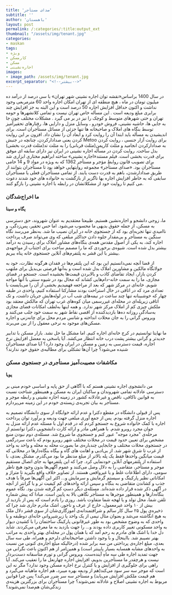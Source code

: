```yaml
---
title: 'صدای مستأجر'
subtitle: ''
author: 'باهمستان'
layout: post
permalink: /:categories/:title:output_ext
thumbnail: "/assets/img/tenant.jpg"
categories:
- maskan
tags:
- ویژه
- کارمسکن
- مسکن
- اجاره‌نشینی
images:
- image_path: /assets/img/tenant.jpg
excerpt_separator: "<!--بیشتر-->"
---
```


در سال 1400 براساس«نقشه توان اجاره نشینی شهر تهران» با سی درصد از درآمد ده میلیون تومان در ماه ، هیچ منطقه ای از تهران امکان اجاره واحد 60 مترمربعی وجود نداشت و اکنون حداقل افزایش اجاره 50 درصد است و این البته به جز افزایش چند برابری مبلغ ودیعه است . این مسأله خاص تهران نیست و تمامی کلانشهرها و حومه تهران و حتی شهرهای متوسط و کوچک را نیز در بر می گیرد . مشکلات مختلف چون جا به جایی ها، حاشیه نشینی، فروش خودرو ، وسایل منزل و دارایی ها، رفتارهای تحقیرآمیز توسط بنگاه های املاک و صاحبخانه ها تنها جزئی از مسائل مستأجران است. 
برای اندیشیدن به مسأله باید ابتدا آن را روایت کرد و ابعاد آن را نشان داد. افزون بر این روایت کردن یعنی صدادارکردن، چنانچه در جنبش Metoo برای روایت آزار جنسی ، روایت کردن به صدادارکردن انجامید و مثلث کارپمن(مثلث قربانی) را به مثلث تد(مثلث قدرت بخشی) بدل ساخت. روایت کردن در مسأله اجاره نشینی در ایران نیز دارای سابقه ای موفق برای قدرت بخشی است. فیلم مستند«اجاره نشینی» ساخته ابراهیم مختاری ابزاری شد برای تصویب قانون روابط مؤجر و مستأجر 1362 که به ویژه در مواد 9 و 14 حامی مستأجران بود.
«صدای مستأجر» مجموعه روایتهایی خواهد بود تا مستأجران بتوانند از طریق صدادارشدن، باهم به قدرت دست یابند.
از تمامی مستأجران فعلی یا مستأجران سابقی که به خاطر افزایش اجاره بها ناگزیر از بازگشت به خانواده های خود شدند دعوت می کنیم تا روایت خود از مشکلاتشان در رابطه با اجاره نشینی را  بازگو کنند.

### ما اخراج‌شدگان
#### پگاه و سینا
ما، زوجی دانشجو و اجاره‌نشین هستیم. طبیعتا معتقدیم به عنوان شهروند، حق دسترسی به مسکن، از جمله‌ حقوق بدیهی ما محسوب می‌شود. اما حس تحقیر، پس‌زدگی، و ناامیدی تنها تجربه‌ای بود که از جستجوی خانه در ایران نصیب ما شد. به‌نظر می‌رسد نگاه سنگین به مستأجر و بی‌مقدار جلوه دادن حداکثر مبلغی که وی می‌تواند صرف پرداخت اجاره کند، به یکی از اصول مقدس همه‌ی بنگاه‌های مشاور املاک برای رسیدن به درآمد بیشتر بدل شده است. شیوه‌ی برخوردی که ما را مصمم ساخت برای اجتناب از مواجهه‌ی بیشتر با این قشر به‌ پلتفرم‌های آنلاین جستجوی خانه پناه ببریم.

از قضا آنچه نمی‌دانستیم این بود که این پلتفرم‌ها در فقدان هرگونه نظارت، خود به جولانگاه مالکین و مشاورین املاک بدل‌ شده است و به‌آنها فرصتی بی‌بدیل برای ملتهب کردن بازار، ایجاد تقاضای کاذب و بالابردن قیمت‌ها بخشیده است. جستجو در فضای مجازی، ما را به سمت خانه-دام‌هایی کشاند که محال بود در شیوه سنتی با آنها مواجه شویم. خانه‌ای در مرکز شهر که بعد از مراجعه فهمیدیم بخشی از آن را می‌بایست با تعدادی مرد که در اتاقی در حال استراحت بودند مشارکتا استفاده کنیم، واحدی در طبقه چهار که خوشبینانه تنها چند ساعت در نیمه‌های شب آب در لوله‌هایش جریان داشت، و تک اتاقی زیرپله‌ای در محله‌ای غیررسمی میان کوه‌های غرب تهران که مالکش معتقد بود ملکش چیزی کم از املاک مرکز شهر ندارد. و همه اینها به‌لطف امکانات فضای مجازی به‌سادگی روزانه ده‌ها بازدیدکننده از اقصی نقاط شهر به سمت خود جلب می‌کنند و ویروس گرانی را به جان محلات انداخته و شانس مردم محل برای چانه‌زنی و اجاره مسکن‌های موجود به نرخی معقول را از بین می‌برند.

ما نهایتا توانستیم در کرج خانه‌ای اجاره کنیم. اما مشکل ما حل نشد. بازار مسکن با تدابیر جدیدتر و گرانی بیشتر پشت درب خانه انتظار می‌کشد. آیا پاسخی به معضل افزایش نرخ اجاره، قیمت دسترسی به زمین و مسکن در ایران وجود دارد؟ آیا صدای مستاجران شنیده می‌شود؟ چرا آن‌ها تشکلی برای مطالبه‌ی حقوق خود ندارند؟

### مکاشفات مصیبت‌آمیز مستأجری در جستجوی مسکن
#### پویا
من دانشجوی اجاره نشینی هستم که با آگاهی از حق پایه و اساسی خودم مبنی بر دسترسی عادلانه تمامی شهروندان و ساکنان ایران به مسکن و همینطور شناخت نسبت به قوانین ناکافی، ناقص و غیرعادلانه کشور در زمینه اجازه نشینی و رابطه موجر و مستأجر به بیان تجربه‌ی زیسته‌ی خودم در این زمینه می‌پردازم.

پس از قبولی دانشگاه در مقطع دکترا و عدم ارائه خوابگاه از سوی دانشگاه تصمیم به اجاره منزل گرفته بودم. پس از جمع آوری مبلغی جهت ودیعه و برآورد توان پرداخت اجاره با کمک خانواده شروع به جستجو کردم که در قدم اول با مسئله عدم ارائه منزل به جوان مجرد روبرو شدم. با همراهی مادر و ارائه کارت دانشجویی دکترا توانستم از مرحله‌ی "مجرد موجه" عبور کنم و جستجوی ما شروع شد. 
مسئله‌ی دوم نبودن منبع مشخص برای تعیین حدود قیمت در محلات مختلف شهر روبرو بودم که باعث سردرگمی در جستجوی محلات مختلف و جابجایی چندباره‌ی ما بصورت محله به محله و واحد به واحد از غرب تا شرق شهر شد.
از بی‌ادبی و اهانت های گاه و بیگاه بنگاه‌دارها در محلاتی که قیمت میانگین واحدها فقط یک پله بالاتر از مبلغ مدنظر ما بود می‌گذرم.
مشکل بعدی، با استفاده از پلتفرمهای آنلاین خودنمایی کرد. چرا که این پلتفرمها به جای اتصال مستقیم موجر و مستأجر، متقاضی را به دلال وصل می‌کنند و عموم آگهی‌ها بدون وجود هیچ ناظر سومی، دارای اطلاعات غلط و یا غیرواقعی هستند. از تصاویر خلاف واقع بگیرید تا متراژ و امکاناتی نظیر پارکینگ و سیستم گرمایش و سرمایش و... اکثر این آگهی‌ها صرفاً با هدف جذب و کشاندن متقاضی به بنگاه و سپس ارائه واحدهای کم کیفیت تر و یا گرانتر از آنچه در آگهی ذکر شده قرار داده شده‌اند.
مسئله‌ی دیگر دستِ کم گرفته شدن بود. نگاه عموم بنگاه‌دارها و همینطور موجرها به مستأجر نگاهی بالا به پایین است. مبادا که پیش شماره تلقن شما، محل تولد و یا لهجه شما متفاوت باشد. روزی را یادم است که پس از بازدید از بیش از ۱۰ واحد غیرمعمول، خارج از عرف و ناجور، اشک مادرم جاری شد چرا که ذخیره‌ی پول ۲۵ سال کار سالم و شرافتمندانه‌ی آموزگاری‌شان از سوی قشر دلال ملک به هیچ انگاشته می‌شد و بعنوان مثال نیمی از یک واحد یا زیرشیروانی خانه‌ای دوطبقه و یا واحدی که به وضوح مشخص بود به طور غیرقانونی پارکینگ ساختمان را با کشیدن دیوار به واحد مسکونی تغییر کاربری داده بودند و... را جهت بازدید به ما معرفی می‌کردند.
شاید دل خدا با اشک های مادرم به رحم آمد که با همان پول در محله‌ای بهتر واحدی به مراتب بهتر نصیبم شد. بااینحال و با وجود داشتن صاحبخانه‌ای دلرحم و همراه، طی سه سال بعدی، مبلغ اجاره‌ی پرداختی من سه برابر شده (درحالیکه مبلغ اجاره‌ی کنونی من نسبت به واحدهای مشابه همسایه بسیار پایینتر است) و همین‌امر از هم اکنون باعث نگرانی من جهت تمدید اجاره طی سه ماهِ آینده‌ست.
ویروس گرانی و تورم متأسفانه دست‌بردار نیست و هرچقدر ما مستأجرین بدویم، افزایش اجاره چهارنعل ما را تعقیب می‌کند. آیا راهی برای جلوگیری از افزایش و یا کنترل نرخ اجاره مسکن وجود ندارد؟ مگر نه این است که موجر سه سر سود می‌کند(هم از ودیعه بهره میبرد، هم اجاره ماهیانه می‌گیرد و هم قیمت ملکش افزایش می‌یابد) و مستأجر سه سر ضرر می‌کند؟ پس چرا قوانین مربوط به اجاره نشینی اصلاح و عادلانه نمی‌شوند؟ چرا مستأجران برای بزرگترین هزینه‌ی زندگی‌شان هم‌صدا نمی‌شوند؟


